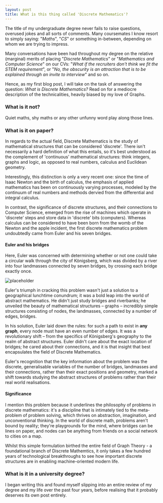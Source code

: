 ```yaml
---
layout: post
title: What is this thing called 'Discrete Mathematics'?
---
```


The title of my undergraduate degree never fails to raise questions, overused jokes and all sorts of comments. Many coursemates I know resort to simply saying: "*Maths*", "*CS*" or something in-between, depending on whom we are trying to impress. 

Many conversations have been had throughout my degree on the relative (marginal) merits of placing "*Discrete Mathematics*" or "*Mathematics and Computer Science*" on our CVs: "*What if the recruiters don't think we fit the STEM requirement*", or "*No, the obscurity is an attraction that is to be explained through an invite to interview*" and so on. 

Hence, as my first blog post, I will take on the task of answering the question: *What is Discrete Mathematics?* Read on for a mediocre description of the technicalities, heavily biased by my love of Graphs.

### What is it not? 
Quiet maths, shy maths or any other unfunny word play along those lines. 

### What is it on paper?

In regards to the actual field, Discrete Mathematics is the study of mathematical structures that can be considered 'discrete'. There isn't necessarily a hard definition of what this entails, so it's best understood as the complement of 'continuous' mathematical structures: think integers, graphs and logic, as opposed to real numbers, calculus and Euclidean geometry. 

Interestingly, this distinction is only a very recent one: since the time of Isaac Newton and the birth of calculus, the emphasis of applied mathematics has been on continuously varying processes, modeled by the continuum of real numbers and methods dervied from the differential and integral calculus.

In contrast, the significance of discrete structures, and their connections to Computer Science, emerged from the rise of machines which operate in 'discrete' steps and store data in 'discrete' bits (computers). Whereas calculus can be considered to have been born from the womb of the Newton and the apple incident, the first discrete mathematics problem undoubtedly came from Euler and his seven bridges.

#### Euler and his bridges

Here, Euler was concerned with determining whether or not one could take a circular walk through the city of Königsberg, which was divided by a river into four landmasses connected by seven bridges, by crossing each bridge exactly once.

![placeholder](https://www.researchgate.net/publication/235822889/figure/fig1/AS:654792493912068@1533126104377/The-problem-of-the-Seven-Bridges-of-Koenigsberg-can-be-reduced-to-a-graph-in-which-nodes.png "Large example image")


<!-- Euler proved that there is infact no path that does not cross each bridge exactly once, by abstracting the problem into the mathematical structure of a graph - a simple structure consisting of nodes connected by edges, where the landmasses form the nodes and the bridges connect these nodes with edges. In order to do so, he proved that for any graph that we can think of, such an (Eulerian) path only exists when the graph meets certain criteria, specifically: when every node has an even number of edges connected to it.  -->

Euler's triumph in cracking this problem wasn't just a solution to a geographical lunchtime conundrum; it was a bold leap into the world of abstract mathematics. He didn't just study bridges and riverbanks; he unveiled the beauty of mathematical structures – graphs – incredibly simple structures consisting of nodes, the landmasses, connected by a number of edges, bridges. 

In his solution, Euler laid down the rules: for such a path to exist in **any graph**, every node must have an even number of edges. It was a revolutionary shift – from the specifics of Königsberg's geography to the realm of abstract structures. Euler didn't care about the exact location of bridges; he cared about their connections, and it is that insight that best encapsulates the field of Discrete Mathematics.

Euler's recognition that the key information about the problem was the discrete, generalisable variables of the number of bridges, landmasses and their connections, rather than their exact positions and geometry, marked a shift towards studying the abstract structures of problems rather than their real world realisations. 

#### Significance

I mention this problem because it underlines the philosophy of problems in discrete mathematics: it's a discipline that is intimately tied to the meta-problem of problem solving, which thrives on abstraction, imagination, and unconventional thinking. In the world of discrete math, problems aren't bound by reality; they're playgrounds for the mind, where bridges can be lines on paper, and nodes can be anything from friends on a social network to cities on a map.

Whilst this simple formulation birthed the entire field of Graph Theory - a foundational branch of Discrete Mathemtics, it only takes a few hundred years of technological breakthroughs to see how important discrete structures are in enabling machine-oriented modern life. 
<!-- biggest open problems, solved problems, other famous things or discrete mathematicians -->


### What is it in a university degree?

I began writing this and found myself slipping into an entire review of my degree and my life over the past four years, before realising that it probably deserves its own post entirely. 

<!-- insert what I actually studied most interesting, most boring, review of Warwick >



